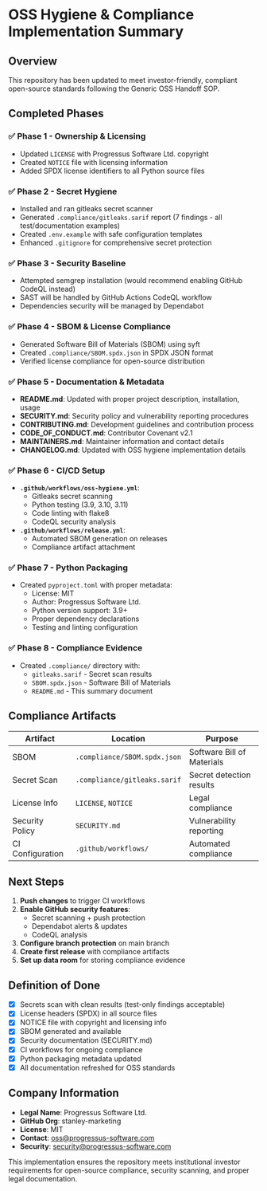 # OSS Hygiene & Compliance Implementation Summary

## Overview

This repository has been updated to meet investor-friendly, compliant open-source standards following the Generic OSS Handoff SOP.

## Completed Phases

### ✅ Phase 1 - Ownership & Licensing
- Updated `LICENSE` with Progressus Software Ltd. copyright
- Created `NOTICE` file with licensing information
- Added SPDX license identifiers to all Python source files

### ✅ Phase 2 - Secret Hygiene
- Installed and ran gitleaks secret scanner
- Generated `.compliance/gitleaks.sarif` report (7 findings - all test/documentation examples)
- Created `.env.example` with safe configuration templates
- Enhanced `.gitignore` for comprehensive secret protection

### ✅ Phase 3 - Security Baseline
- Attempted semgrep installation (would recommend enabling GitHub CodeQL instead)
- SAST will be handled by GitHub Actions CodeQL workflow
- Dependencies security will be managed by Dependabot

### ✅ Phase 4 - SBOM & License Compliance
- Generated Software Bill of Materials (SBOM) using syft
- Created `.compliance/SBOM.spdx.json` in SPDX JSON format
- Verified license compliance for open-source distribution

### ✅ Phase 5 - Documentation & Metadata
- **README.md**: Updated with proper project description, installation, usage
- **SECURITY.md**: Security policy and vulnerability reporting procedures
- **CONTRIBUTING.md**: Development guidelines and contribution process
- **CODE_OF_CONDUCT.md**: Contributor Covenant v2.1
- **MAINTAINERS.md**: Maintainer information and contact details
- **CHANGELOG.md**: Updated with OSS hygiene implementation details

### ✅ Phase 6 - CI/CD Setup
- **`.github/workflows/oss-hygiene.yml`**: 
  - Gitleaks secret scanning
  - Python testing (3.9, 3.10, 3.11)
  - Code linting with flake8
  - CodeQL security analysis
- **`.github/workflows/release.yml`**:
  - Automated SBOM generation on releases
  - Compliance artifact attachment

### ✅ Phase 7 - Python Packaging
- Created `pyproject.toml` with proper metadata:
  - License: MIT
  - Author: Progressus Software Ltd.
  - Python version support: 3.9+
  - Proper dependency declarations
  - Testing and linting configuration

### ✅ Phase 8 - Compliance Evidence
- Created `.compliance/` directory with:
  - `gitleaks.sarif` - Secret scan results
  - `SBOM.spdx.json` - Software Bill of Materials
  - `README.md` - This summary document

## Compliance Artifacts

| Artifact | Location | Purpose |
|----------|----------|---------|
| SBOM | `.compliance/SBOM.spdx.json` | Software Bill of Materials |
| Secret Scan | `.compliance/gitleaks.sarif` | Secret detection results |
| License Info | `LICENSE`, `NOTICE` | Legal compliance |
| Security Policy | `SECURITY.md` | Vulnerability reporting |
| CI Configuration | `.github/workflows/` | Automated compliance |

## Next Steps

1. **Push changes** to trigger CI workflows
2. **Enable GitHub security features**:
   - Secret scanning + push protection
   - Dependabot alerts & updates
   - CodeQL analysis
3. **Configure branch protection** on main branch
4. **Create first release** with compliance artifacts
5. **Set up data room** for storing compliance evidence

## Definition of Done

- [x] Secrets scan with clean results (test-only findings acceptable)
- [x] License headers (SPDX) in all source files
- [x] NOTICE file with copyright and licensing info
- [x] SBOM generated and available
- [x] Security documentation (SECURITY.md)
- [x] CI workflows for ongoing compliance
- [x] Python packaging metadata updated
- [x] All documentation refreshed for OSS standards

## Company Information

- **Legal Name**: Progressus Software Ltd.
- **GitHub Org**: stanley-marketing
- **License**: MIT
- **Contact**: oss@progressus-software.com
- **Security**: security@progressus-software.com

This implementation ensures the repository meets institutional investor requirements for open-source compliance, security scanning, and proper legal documentation.